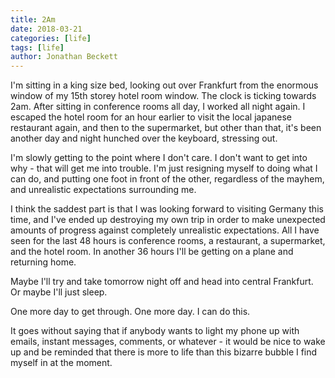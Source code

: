 ```yaml
---
title: 2Am
date: 2018-03-21
categories: [life]
tags: [life]
author: Jonathan Beckett
---
```


I'm sitting in a king size bed, looking out over Frankfurt from the enormous window of my 15th storey hotel room window. The clock is ticking towards 2am. After sitting in conference rooms all day, I worked all night again. I escaped the hotel room for an hour earlier to visit the local japanese restaurant again, and then to the supermarket, but other than that, it's been another day and night hunched over the keyboard, stressing out.

I'm slowly getting to the point where I don't care. I don't want to get into why - that will get me into trouble. I'm just resigning myself to doing what I can do, and putting one foot in front of the other, regardless of the mayhem, and unrealistic expectations surrounding me.

I think the saddest part is that I was looking forward to visiting Germany this time, and I've ended up destroying my own trip in order to make unexpected amounts of progress against completely unrealistic expectations. All I have seen for the last 48 hours is conference rooms, a restaurant, a supermarket, and the hotel room. In another 36 hours I'll be getting on a plane and returning home.

Maybe I'll try and take tomorrow night off and head into central Frankfurt. Or maybe I'll just sleep.

One more day to get through. One more day. I can do this.

It goes without saying that if anybody wants to light my phone up with emails, instant messages, comments, or whatever - it would be nice to wake up and be reminded that there is more to life than this bizarre bubble I find myself in at the moment.